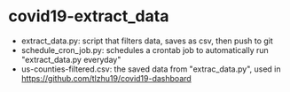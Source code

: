 # covid19-extract_data

* extract_data.py: script that filters data, saves as csv, then push to git
* schedule_cron_job.py: schedules a crontab job to automatically run "extract_data.py everyday"
* us-counties-filtered.csv: the saved data from "extrac_data.py", used in https://github.com/tlzhu19/covid19-dashboard
